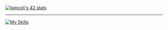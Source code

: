 
[![lpincoli's 42 stats](https://badge42.vercel.app/api/v2/clgrwg5oo005108ky6p2e79jm/stats?cursusId=21&coalitionId=284)](https://github.com/JaeSeoKim/badge42)

---------------------------------------------------------------
[![My Skills](https://skillicons.dev/icons?i=linux,bash,c,cpp,docker,git,js,github,nestjs,postgres,py,ts,vue)](https://skillicons.dev)
